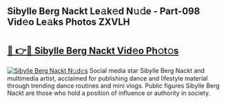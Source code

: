 ## Sibylle Berg Nackt Le𝚊k𝚎d N𝚞𝚍e - Part-098 Vid𝚎o Le𝚊ks Photos ZXVLH

# <h2><a href="http://fb74c9c.evod.top/?m=Sibylle+Berg+Nackt">🔗 👉🔴 Sibylle Berg Nackt Vid𝚎o Ph𝚘t𝚘s</a></h2>

[![Sibylle Berg Nackt N𝚞d𝚎s](https://i.imgur.com/8V9OHl7.gif)](http://fb74c9c.evod.top/?m=Sibylle+Berg+Nackt)
Social media star Sibylle Berg Nackt and multimedia artist, acclaimed for publishing dance and lifestyle material through trending dance routines and mini vlogs. Public figures Sibylle Berg Nackt are those who hold a position of influence or authority in society. 
